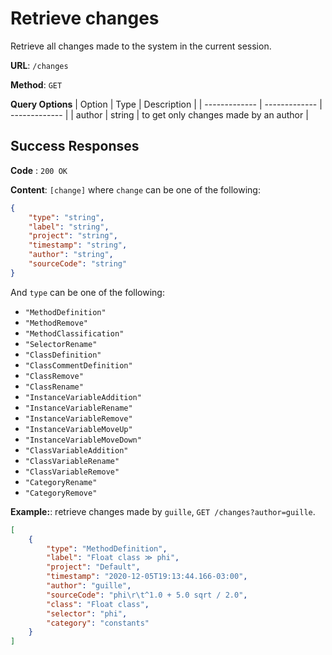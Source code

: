 # Retrieve changes
Retrieve all changes made to the system in the current session.    

**URL**: `/changes`

**Method**: `GET`

**Query Options**
| Option | Type | Description |
| ------------- | ------------- | ------------- |
| author | string | to get only changes made by an author |

## Success Responses

**Code** : `200 OK`

**Content**: `[change]` where `change` can be one of the following:
```json
{
    "type": "string",
    "label": "string",
    "project": "string",
    "timestamp": "string",
    "author": "string",
    "sourceCode": "string"
}
```
And `type` can be one of the following: 

* `"MethodDefinition"`
* `"MethodRemove"`
* `"MethodClassification"`
* `"SelectorRename"`
* `"ClassDefinition"`
* `"ClassCommentDefinition"`
* `"ClassRemove"`
* `"ClassRename"`
* `"InstanceVariableAddition"`
* `"InstanceVariableRename"`
* `"InstanceVariableRemove"`
* `"InstanceVariableMoveUp"`
* `"InstanceVariableMoveDown"`
* `"ClassVariableAddition"`
* `"ClassVariableRename"`
* `"ClassVariableRemove"`
* `"CategoryRename"`
* `"CategoryRemove"`

**Example:**: retrieve changes made by `guille`, `GET /changes?author=guille`.
```json
[
    {
        "type": "MethodDefinition",
        "label": "Float class ≫ phi",
        "project": "Default",
        "timestamp": "2020-12-05T19:13:44.166-03:00",
        "author": "guille",
        "sourceCode": "phi\r\t^1.0 + 5.0 sqrt / 2.0",
        "class": "Float class",
        "selector": "phi",
        "category": "constants"
    }
]
```